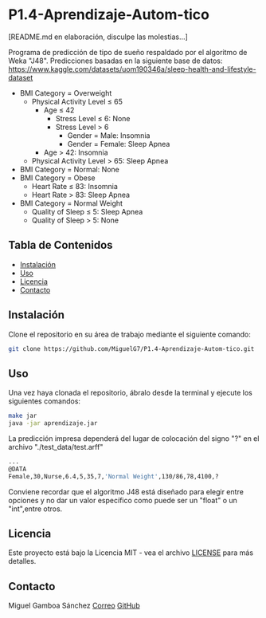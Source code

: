 # P1.4-Aprendizaje-Autom-tico

[README.md en elaboración, disculpe las molestias...]

Programa de predicción de tipo de sueño respaldado por el algoritmo de Weka "J48".
Predicciones basadas en la siguiente base de datos: https://www.kaggle.com/datasets/uom190346a/sleep-health-and-lifestyle-dataset

- BMI Category = Overweight
  - Physical Activity Level ≤ 65
    - Age ≤ 42
      - Stress Level ≤ 6: None
      - Stress Level > 6
        - Gender = Male: Insomnia
        - Gender = Female: Sleep Apnea
    - Age > 42: Insomnia
  - Physical Activity Level > 65: Sleep Apnea
- BMI Category = Normal: None
- BMI Category = Obese
  - Heart Rate ≤ 83: Insomnia
  - Heart Rate > 83: Sleep Apnea
- BMI Category = Normal Weight
  - Quality of Sleep ≤ 5: Sleep Apnea
  - Quality of Sleep > 5: None

## Tabla de Contenidos

- [Instalación](#instalación)
- [Uso](#uso)
- [Licencia](#licencia)
- [Contacto](#contacto)

## Instalación

Clone el repositorio en su área de trabajo mediante el siguiente comando:
```bash
git clone https://github.com/MiguelG7/P1.4-Aprendizaje-Autom-tico.git
```
## Uso

Una vez haya clonada el repositorio, ábralo desde la terminal y ejecute los siguientes comandos:
```bash
make jar
java -jar aprendizaje.jar
```
La predicción impresa dependerá del lugar de colocación del signo "?" en el archivo "./test_data/test.arff"
```bash
...
@DATA
Female,30,Nurse,6.4,5,35,7,'Normal Weight',130/86,78,4100,?
```
Conviene recordar que el algoritmo J48 está diseñado para elegir entre opciones y no dar un valor específico como puede ser un "float" o un "int",entre otros.

## Licencia
Este proyecto está bajo la Licencia MIT - vea el archivo [LICENSE](LICENSE) para más detalles.

## Contacto
Miguel Gamboa Sánchez
[Correo](mailto:miguel.gamboasanchez@usp.ceu.es)
[GitHub](https://github.com/MiguelG7)
